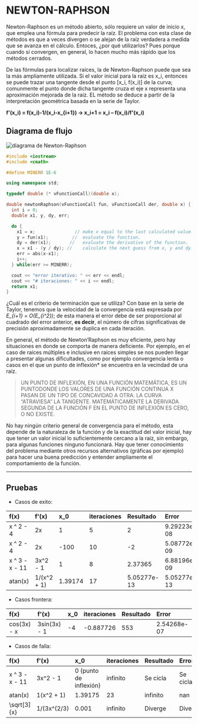 # NEWTON-RAPHSON

Newton-Raphson es un método abierto, sólo requiere un valor de inicio x, que emplea una fórmula para predecir la raíz. El problema con esta clase de métodos es que a veces divergen o se alejan de la raíz verdadera a medida que se avanza en el cálculo. Entoces, ¿por qué utilizarlos? Pues porque cuando sí convergen, en general, lo hacen mucho más rápido que los métodos cerrados.

De las fórmulas para localizar raíces, la de Newton-Raphson puede que sea la más ampliamente utilizada. Si el valor inicial para la raíz es x_i, entonces se puede trazar una tangente desde el punto [x_i, f(x_i)] de la curva; comunmente el punto donde dicha tangente cruza el eje x representa una aproximación mejorada de la raíz. EL método se deduce a partir de la interpretación geométrica basada en la serie de Taylor.

**f'(x_i) = f(x_i)-1/(x_i-x_{i+1}) -> x_i+1 = x_i – f(x_i)/f'(x_i)**

## Diagrama de flujo

![diagrama de Newton-Raphson](/../screenshots/newton-raphson-diagrama.png)

```cpp
#include <iostream>
#include <cmath>

#define MINERR 1E-6

using namespace std;

typedef double (* vFunctionCall)(double x);

double newtonRaphson(vFunctionCall fun, vFunctionCall der, double x) {
  int i = 0;
  double x1, y, dy, err;

  do {
    x1 = x;               // make x equal to the last calculated value.
    y = fun(x1);         //  evaluate the function.
    dy = der(x1);       //   evaluate the derivative of the function.
    x = x1 - (y / dy); //    calculate the next guess from x, y and dy.
    err = abs(x-x1);
    i++;
  } while(err >= MINERR);

  cout << "error iterativo: " << err << endl;
  cout << "# iteraciones: " << i << endl;
  return x1;
}
```

¿Cuál es el criterio de terminación que se utiliza? Con base en la serie de Taylor, tenemos que la velocidad de la convergencia está expresada por *E_{i+1} = O(E_{i^2})*; de esta manera el error debe de ser proporcional al cuadrado del error anterior, **es decir**, el número de cifras significativas de precisión aproximadamente se duplica en cada iteración.

En general, el método de Newton’Raphson es muy eficiente, pero hay situaciones en donde se comporta de manera deficiente. Por ejemplo, en el caso de raíces múltiples e inclusive en raíces simples se nos pueden llegar a presentar algunas dificultades, como por ejemplo convergencia lenta o casos en el que un punto de inflexión* se encuentra en la vecindad de una raíz.

> UN PUNTO DE INFLEXIÓN, EN UNA FUNCIÓN MATEMÁTICA, ES UN PUNTODONDE LOS VALORES DE UNA FUNCIÓN CONTINUA X PASAN DE UN TIPO DE CONCAVIDAD A OTRA. LA CURVA “ATRAVIESA” LA TANGENTE. MATEMÁTICAMENTE LA DERIVADA SEGUNDA DE LA FUNCIÓN F EN EL PUNTO DE INFLEXIÓN ES CERO, O NO EXISTE.

No hay ningún criterio general de convergencia para el método, esta depende de la naturaleza de la función y de la exactitud del valor inicial, hay que tener un valor inicial lo suficientemente cercano a la raíz, sin embargo, para algunas funciones ninguno funcionará. Hay que tener conocimiento del problema mediante otros recursos alternativos (gráficas por ejemplo) para hacer una buena predicción y entender ampliamente el comportamiento de la función.

---

## Pruebas

- Casos de exito:

| f(x) | f'(x) | x_0 | iteraciones | Resultado |  Error |
| :------------- |:------ | :---- | :------------- | :----- | :--- |
| x ^ 2 - 4 | 2x | 1 | 5 | 2 | 9.29223e-08 |
| x ^ 2 - 4 | 2x | -100 | 10 | -2 | 5.08772e-09 |
| x ^ 3 - x - 11 | 3x^2 - 1 | 1 | 8 | 2.37365  | 6.88196e-09 |
| atan(x) | 1/(x^2 + 1) | 1.39174 | 17 | 5.05277e-13 | 5.05277e-13 |

- Casos frontera:

| f(x) | f'(x) | x_0 | iteraciones | Resultado |  Error |
| :------------- |:------ | :---- | :------------- | :----- | :--- |
| cos(3x) - x | 3sin(3x) - 1 | -4 | -0.887726 | 553 | 2.54268e-07 |

- Casos de falla:

| f(x) | f'(x) | x_0 | iteraciones | Resultado |  Error |
| :------------- |:------ | :---- | :------------- | :----- | :--- |
| x ^ 3 - x - 11 | 3x^2 - 1 | 0 (punto de inflexión) | infinito | Se cicla | Se cicla |
| atan(x) | 1(x^2 + 1) | 1.39175 | 23 | infinito | nan |
| \sqrt[3]{x} | 1/(3x^(2/3) | 0.001 | infinito | Diverge | Diverge |
